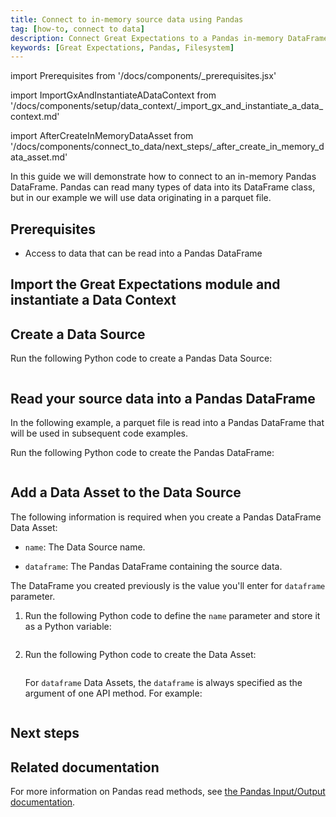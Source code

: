 ```yaml
---
title: Connect to in-memory source data using Pandas
tag: [how-to, connect to data]
description: Connect Great Expectations to a Pandas in-memory DataFrame.
keywords: [Great Expectations, Pandas, Filesystem]
---
```


<!-- Import statements start here. -->
import Prerequisites from '/docs/components/_prerequisites.jsx'

<!-- ### 1. Import GX and instantiate a Data Context -->
import ImportGxAndInstantiateADataContext from '/docs/components/setup/data_context/_import_gx_and_instantiate_a_data_context.md'

<!-- ## Next steps -->
import AfterCreateInMemoryDataAsset from '/docs/components/connect_to_data/next_steps/_after_create_in_memory_data_asset.md'

In this guide we will demonstrate how to connect to an in-memory Pandas DataFrame.  Pandas can read many types of data into its DataFrame class, but in our example we will use data originating in a parquet file.

## Prerequisites

<Prerequisites requirePython = {false} requireInstallation = {true} requireDataContext = {true} requireSourceData = {null} requireDatasource = {false} requireExpectationSuite = {false}>

- Access to data that can be read into a Pandas DataFrame

</Prerequisites> 

## Import the Great Expectations module and instantiate a Data Context

<ImportGxAndInstantiateADataContext />

## Create a Data Source

Run the following Python code to create a Pandas Data Source:

```python name="tests/integration/docusaurus/connecting_to_your_data/fluent_datasources/how_to_connect_to_in_memory_data_using_pandas.py datasource"
```

## Read your source data into a Pandas DataFrame

In the following example, a parquet file is read into a Pandas DataFrame that will be used in subsequent code examples.

Run the following Python code to create the Pandas DataFrame:

```python name="tests/integration/docusaurus/connecting_to_your_data/fluent_datasources/how_to_connect_to_in_memory_data_using_pandas.py dataframe"
```

## Add a Data Asset to the Data Source

The following information is required when you create a Pandas DataFrame Data Asset:

- `name`: The Data Source name.

- `dataframe`: The Pandas DataFrame containing the source data.

The DataFrame you created previously is the value you'll enter for `dataframe` parameter.  

1. Run the following Python code to define the `name` parameter and store it as a Python variable:

    ```python name="tests/integration/docusaurus/connecting_to_your_data/fluent_datasources/how_to_connect_to_in_memory_data_using_pandas.py name"
    ```

2. Run the following Python code to create the Data Asset:

    ```python name="tests/integration/docusaurus/connecting_to_your_data/fluent_datasources/how_to_connect_to_in_memory_data_using_pandas.py data_asset"
    ```

    For `dataframe` Data Assets, the `dataframe` is always specified as the argument of one API method. For example:

    ```python name="tests/integration/docusaurus/connecting_to_your_data/fluent_datasources/how_to_connect_to_in_memory_data_using_pandas.py build_batch_request_with_dataframe"
    ```

## Next steps

<AfterCreateInMemoryDataAsset />

## Related documentation

For more information on Pandas read methods, see [the Pandas Input/Output documentation](https://pandas.pydata.org/docs/reference/io.html).

<!-- TODO: Enable this and update links after the conceptual guides are revised
### Related reading

For more information on the concepts and reasoning employed by this guide, please reference the following informational guides:

- [What does a Data Source do behind the scenes?]
- [What are use the use cases for single vs multiple Batch Data Assets?]
-->